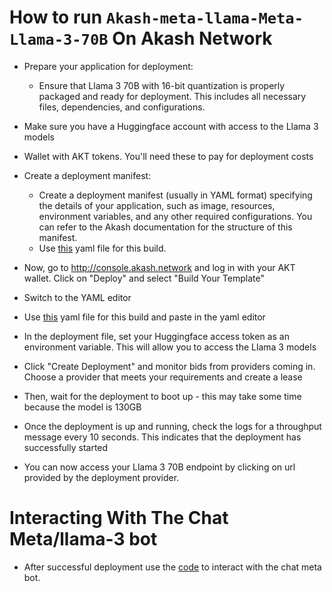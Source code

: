 # How to run `Akash-meta-llama-Meta-Llama-3-70B` On Akash Network
- Prepare your application for deployment:

    - Ensure that Llama 3 70B with 16-bit quantization is properly packaged and ready for deployment. This includes all necessary files, dependencies, and configurations.

- Make sure you have a Huggingface account with access to the Llama 3 models
- Wallet with AKT tokens. You'll need these to pay for deployment  costs     

- Create a deployment manifest:

   - Create a deployment manifest (usually in YAML format) specifying the details of your application, such as image, resources, environment variables, and any other required configurations. You can refer to the 
      Akash documentation for the structure of this manifest.
   - Use [this](https://github.com/Firewallg/Akash-meta-llama-Meta-Llama-3-70B-Instruct/blob/main/yaml.yaml) yaml file for this build.

- Now, go to http://console.akash.network and log in with your AKT wallet.  Click on "Deploy" and select "Build Your Template"
- Switch to the YAML editor
- Use [this](https://github.com/Firewallg/Akash-meta-llama-Meta-Llama-3-70B-Instruct/blob/main/yaml.yaml) yaml file for this build and paste in the yaml editor
- In the deployment file, set your Huggingface access token as an  environment variable. This will allow you to access the Llama 3 models
- Click "Create Deployment" and monitor bids from providers coming  in. Choose a provider that meets your requirements and create a lease
- Then, wait for the deployment to boot up - this may take some time because the model is 130GB
- Once the deployment is up and running, check the logs for a  throughput message every 10 seconds. This indicates that the deployment  has successfully started
- You can now access your Llama 3 70B endpoint  by clicking on url  provided by the deployment provider.
     
# Interacting With The Chat Meta/llama-3 bot

- After successful deployment use the [code]() to interact with the chat meta bot.
